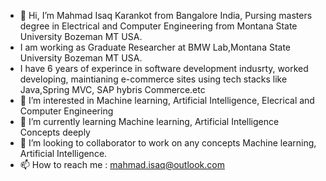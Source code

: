 - 👋 Hi, I’m Mahmad Isaq Karankot from Bangalore India, Pursing masters degree in Electrical and Computer Engineering from Montana State University Bozeman MT USA.
- I am working as Graduate Researcher at BMW Lab,Montana State University Bozeman MT USA.
-  I have 6 years of experince in software development indusrty, worked developing, maintianing e-commerce sites using tech stacks like Java,Spring MVC, SAP hybris Commerce.etc
- 👀 I’m interested in Machine learning, Artificial Intelligence, Elecrical and Computer Engineering
- 🌱 I’m currently learning Machine learning, Artificial Intelligence Concepts deeply
- 💞️ I’m looking to collaborator to work on any concepts Machine learning, Artificial Intelligence.
- 📫 How to reach me : mahmad.isaq@outlook.com


<!---
isaqkarankot/isaqkarankot is a ✨ special ✨ repository because its `README.md` (this file) appears on your GitHub profile.
You can click the Preview link to take a look at your changes.
--->
